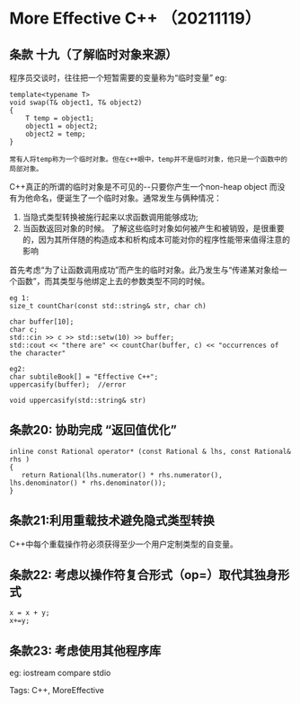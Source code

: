 # More Effective C++ （20211119）

## 条款 十九（了解临时对象来源）

程序员交谈时，往往把一个短暂需要的变量称为“临时变量”
eg:

```
template<typename T>
void swap(T& object1, T& object2)
{
    T temp = object1;
    object1 = object2;
    object2 = temp; 
}
```
    常有人将temp称为一个临时对象。但在c++眼中，temp并不是临时对象，他只是一个函数中的局部对象。

C++真正的所谓的临时对象是不可见的--只要你产生一个non-heap object 而没有为他命名，便诞生了一个临时对象。通常发生与俩种情况：
 1. 当隐式类型转换被施行起来以求函数调用能够成功;
 2. 当函数返回对象的时候。
 了解这些临时对象如何被产生和被销毁，是很重要的，因为其所伴随的构造成本和析构成本可能对你的程序性能带来值得注意的影响

 首先考虑“为了让函数调用成功”而产生的临时对象。此乃发生与“传递某对象给一个函数”，而其类型与他绑定上去的参数类型不同的时候。

 ```
 eg 1:
 size_t countChar(const std::string& str, char ch)

char buffer[10];
char c;
std::cin >> c >> std::setw(10) >> buffer;
std::cout << "there are" << countChar(buffer, c) << "occurrences of the character"

eg2:
 char subtileBook[] = "Effective C++";
uppercasify(buffer);  //error

void uppercasify(std::string& str)
 ```

 ## 条款20: 协助完成 “返回值优化”

 ```
 inline const Rational operator* (const Rational & lhs, const Rational& rhs )
 {
    return Rational(lhs.numerator() * rhs.numerator(), lhs.denominator() * rhs.denominator());
 }
 ```

 ## 条款21:利用重载技术避免隐式类型转换

 C++中每个重载操作符必须获得至少一个用户定制类型的自变量。

 ## 条款22: 考虑以操作符复合形式（op=）取代其独身形式

 ```
 x = x + y;
 x+=y;
 ```

 ## 条款23: 考虑使用其他程序库
eg:
 iostream compare   stdio 
 

Tags:
  C++, MoreEffective